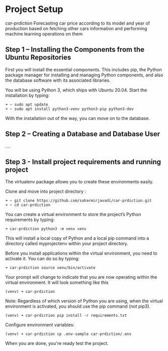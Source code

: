 # Project Setup

*car-prdiction*
Forecasting car price according to its model and year of production based on fetching other cars information and performing machine learning operations on them



## Step 1 – Installing the Components from the Ubuntu Repositories

First you will install the essential components. This includes pip, the Python package manager for installing and managing Python components, and also the database software with its associated libraries.

You will be using Python 3, which ships with Ubuntu 20.04. Start the installation by typing:

    ➜ ~ sudo apt update
    ➜ ~ sudo apt install python3-venv python3-pip python3-dev 

With the installation out of the way, you can move on to the database.

## Step 2 – Creating a Database and Database User
....

## Step 3 - Install project requirements and running project

The virtualenv package allows you to create these environments easily.

Clone and move into project directory :

    ➜ ~ git clone https://github.com/saharmirjavadi/car-prdiction.git
    ➜ ~ cd car-prdiction

You can create a virtual environment to store the project’s Python requirements by typing:

    ➜ car-prdiction python3 -m venv venv

This will install a local copy of Python and a local pip command into a directory called myprojectenv within your project directory.

Before you install applications within the virtual environment, you need to activate it. You can do so by typing:

    ➜ car-prdiction source venv/bin/activate

Your prompt will change to indicate that you are now operating within the virtual environment. It will look something like this 

    (venv) ➜ car-prdiction


Note: Regardless of which version of Python you are using, when the virtual environment is activated, you should use the pip command (not pip3).

    (venv) ➜ car-prdiction pip install -r requirements.txt


Configure environment variables:

    (venv) ➜ car-prdiction cp .env-sample car-prdiction/.env


When you are done, you're ready test the project.

